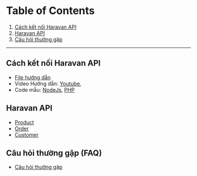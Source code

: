 # Table of Contents

1. [Cách kết nối Haravan API](#cách-kết-nối-haravan-api)
2. [Haravan API](#haravan-api)
3. [Câu hỏi thường gặp](#câu-hỏi-thường-gặp)

--------------------------------------------

## Cách kết nối Haravan API

* [File hướng dẫn](https://github.com/Haravan/docs-omni/tree/master/C%C3%A1ch%20k%E1%BA%BFt%20n%E1%BB%91i%20Haravan%20API/pdf)
* Video Hướng dẫn:
  [Youtube](https://github.com/Haravan/docs-omni/tree/master/C%C3%A1ch%20k%E1%BA%BFt%20n%E1%BB%91i%20Haravan%20API/video),
* Code mẫu: 
  [NodeJs](https://github.com/Haravan/Omni_OAuth2_nodejs),
  [PHP](https://github.com/Haravan/Omni_OAuth2_php)
  
## Haravan API

* [Product](https://github.com/Haravan/docs-omni/blob/master/Haravan%20API/Product.pdf)
* [Order](https://github.com/Haravan/docs-omni/blob/master/Haravan%20API/Order.pdf)
* [Customer](https://github.com/Haravan/docs-omni/blob/master/Haravan%20API/Customer.pdf)

## Câu hỏi thường gặp (FAQ)

* [Câu hỏi thường gặp](https://support.haravan.com/support/solutions)








